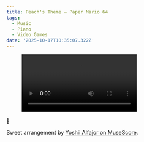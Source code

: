 ```yaml
---
title: Peach's Theme – Paper Mario 64
tags:
  - Music
  - Piano
  - Video Games
date: '2025-10-17T10:35:07.322Z'
---
```


<figure className="reset">
  <video
    autobuffer
    loop
    type="video/mp4"
    playsInline
    controls
    className="full-width"
  >
    <source
      src="https://res.cloudinary.com/cpadilla/video/upload/v1757949545/chrisdpadilla/blog/video/PeachesThemePaperMario64Compressed_msnfky.mov"
      type="video/mp4"
    />
  </video>
</figure>

🌠

Sweet arrangement by [Yoshii Alfajor on MuseScore](https://musescore.com/user/40055202/scores/12247564).
